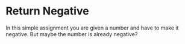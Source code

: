 # Return Negative

In this simple assignment you are given a number and have to make it negative. But maybe the number is already negative?